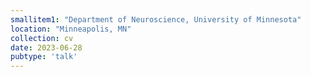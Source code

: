 ```yaml
---
smallitem1: "Department of Neuroscience, University of Minnesota"
location: "Minneapolis, MN"
collection: cv
date: 2023-06-28
pubtype: 'talk'
---
```

